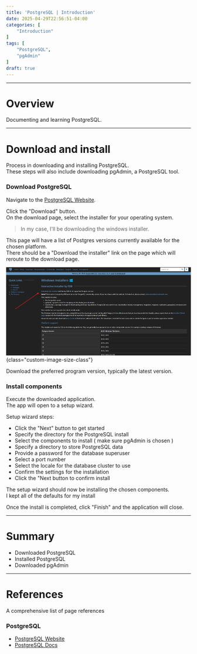 ```yaml
---
title: 'PostgreSQL | Introduction'
date: 2025-04-29T22:56:51-04:00
categories: [
    "Introduction"
]
tags: [
    "PostgreSQL",
    "pgAdmin"
]
draft: true
---
```


---

# Overview
Documenting and learning PostgreSQL.

---

# Download and install
Process in downloading and installing PostgreSQL.\
These steps will also include downloading pgAdmin, a PostgreSQL tool.

### Download PostgreSQL
Navigate to the [PostgreSQL Website](https://www.postgresql.org/).

Click the "Download" button.\
On the download page, select the installer for your operating system.

> In my case, I'll be downloading the windows installer.

This page will have a list of Postgres versions currently available for the chosen platform.\
There should be a "Download the installer" link on the page which will reroute to the download page.

![PostgreSQL Windows Installer Page](img/postgresql_windows_installer_page.png)
{class="custom-image-size-class"}

Download the preferred program version, typically the latest version.

### Install components
Execute the downloaded application.\
The app will open to a setup wizard.

Setup wizard steps:
- Click the "Next" button to get started
- Specify the directory for the PostgreSQL install
- Select the components to install ( make sure pgAdmin is chosen )
- Specify a directory to store PostgreSQL data
- Provide a password for the database superuser
- Select a port number
- Select the locale for the database cluster to use
- Confirm the settings for the installation
- Click the "Next button to confirm install

The setup wizard should now be installing the chosen components.\
I kept all of the defaults for my install

Once the install is completed, click "Finish" and the application will close.

---

# Summary
- Downloaded PostgreSQL
- Installed PostgreSQL
- Downloaded pgAdmin

---

# References
A comprehensive list of page references

### PostgreSQL
- [PostgreSQL Website](https://www.postgresql.org/)
- [PostgreSQL Docs](https://www.postgresql.org/docs/)
